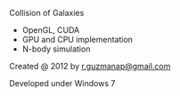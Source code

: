 Collision of Galaxies

- OpenGL, CUDA
- GPU and CPU implementation
- N-body simulation 

Created @ 2012 by r.guzmanap@gmail.com

Developed under Windows 7
